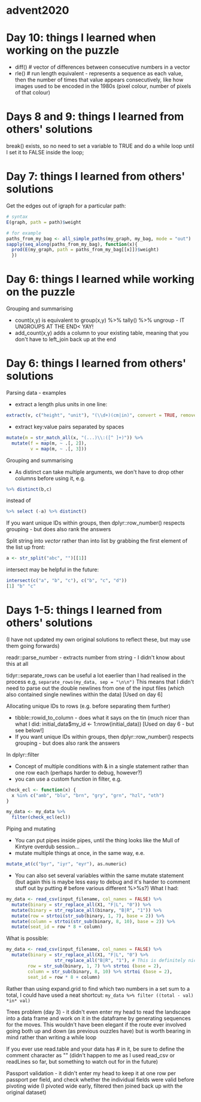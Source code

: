# advent2020

# Day 10: things I learned when working on the puzzle
* diff() # vector of differences between consecutive numbers in a vector
* rle() # run length equivalent - represents a sequence as each value, then the number of times that value appears consecutively, like how images used to be encoded in the 1980s (pixel colour, number of pixels of that colour)

# Days 8 and 9: things I learned from others' solutions
break() exists, so no need to set a variable to TRUE and do a while loop until I set it to FALSE inside the loop;

# Day 7: things I learned from others' solutions
Get the edges out of igraph for a particular path:
```R
# syntax
E(graph, path = path)$weight

# for example
paths_from_my_bag <- all_simple_paths(my_graph, my_bag, mode = "out")
sapply(seq_along(paths_from_my_bag), function(x){
  prod(E(my_graph, path = paths_from_my_bag[[x]])$weight)
  })
```


# Day 6: things I learned while working on the puzzle
Grouping and summarising
* count(x,y) is equivalent to group(x,y) %>% tally() %>% ungroup - IT UNGROUPS AT THE END< YAY!
* add_count(x,y) adds a column to your existing table, meaning that you don't have to left_join back up at the end

# Day 6: things I learned from others' solutions

Parsing data - examples
* extract a length plus units in one line:
```R
extract(v, c("height", "unit"), "(\\d+)(cm|in)", convert = TRUE, remove = FALSE)
```
* extract key:value pairs separated by spaces
```R
mutate(m = str_match_all(x, "(...)\\:([^ ]+)")) %>% 
  mutate(f = map(m, ~ .[, 2]),
         v = map(m, ~ .[, 3]))
```


Grouping and summarising
* As distinct can take multiple arguments, we don't have to drop other columns before using it, e.g.
```R
%>% distinct(b,c)
```
instead of
```R
%>% select (-a) %>% distinct()
```

If you want unique IDs within groups, then dplyr::row_number() respects grouping - but does also rank the answers

Split string into *vector* rather than into list by grabbing the first element of the list up front:
```R
a <- str_split("abc", "")[[1]]
```

intersect may be helpful in the future:
```R
intersect(c("a", "b", "c"), c("b", "c", "d"))
[1] "b" "c"
```


# Days 1-5: things I learned from others' solutions
(I have not updated my own original solutions to reflect these, but may use them going forwards)

readr::parse_number - extracts number from string - I didn't know about this at all


tidyr::separate_rows can be useful a lot eaerlier than I had realised in the process e.g, 
`separate_rows(my_data, sep = "\n\n")`
This means that I didn't need to parse out the double newlines from one of the input files (which also contained single newlines within the data)
[Used on day 6]


Allocating unique IDs to rows (e.g. before separating them further)
* tibble::rowid_to_column - does what it says on the tin (much nicer than what I did: initial_data$my_id <- 1:nrow(initial_data))
[Used on day 6 - but see below!]
* If you want unique IDs within groups, then dplyr::row_number() respects grouping - but does also rank the answers



In dplyr::filter
* Concept of multiple conditions with & in a single statement rather than one row each (perhaps harder to debug, however?)
* you can use a custom function in filter, e.g.
```R
check_ecl <- function(x) {
  x %in% c("amb", "blu", "brn", "gry", "grn", "hzl", "oth")
}

my_data <- my_data %>%
  filter(check_ecl(ecl))
```

Piping and mutating
* You can put pipes inside pipes, until the thing looks like the Mull of Kintyre overdub session...
* mutate multiple things at once, in the same way, e.e.
```R
mutate_at(c("byr", "iyr", "eyr"), as.numeric) 
```
* You can also set several variables within the same mutate statement (but again this is maybe less easy to debug and it's harder to comment stuff out by putting # before various different %>%s?)
What I had:
```R
my_data <- read_csv(input_filename, col_names = FALSE) %>%
  mutate(binary = str_replace_all(X1, "F|L", "0")) %>%
  mutate(binary = str_replace_all(binary, "B|R", "1")) %>%
  mutate(row = strtoi(str_sub(binary, 1, 7), base = 2)) %>%
  mutate(column = strtoi(str_sub(binary, 8, 10), base = 2)) %>%
  mutate(seat_id = row * 8 + column)
```

What is possible:
```R
my_data <- read_csv(input_filename, col_names = FALSE) %>%
  mutate(binary = str_replace_all(X1, "F|L", "0") %>% 
                  str_replace_all("B|R", "1"), # This is definitely nicer as there is no change of variable
        row = str_sub(binary, 1, 7) %>% strtoi (base = 2),
        column = str_sub(binary, 8, 10) %>% strtoi (base = 2),
        seat_id = row * 8 + column)
```

Rather than using expand.grid to find which two numbers in a set sum to a total, I could have used a neat shortcut:
`my_data %>% filter ((total - val) *in* val)`

Trees problem (day 3) - it didn't even enter my head to read the landscape into a data frame and work on it in the dataframe by generating sequences for the moves. This wouldn't have been elegant if the route ever involved going both up and down (as previous ouzzles have) but is worth bearing in mind rather than writing a while loop

If you ever use read.table and your data has # in it, be sure to define the comment character as "" (didn't happen to me as I used read_csv or readLines so far, but something to watch out for in the future)

Passport validation - it didn't enter my head to keep it at one row per passport per field, and check whether the individual fields were valid before pivoting wide (I pivoted wide early, filtered then joined back up with the original dataset)